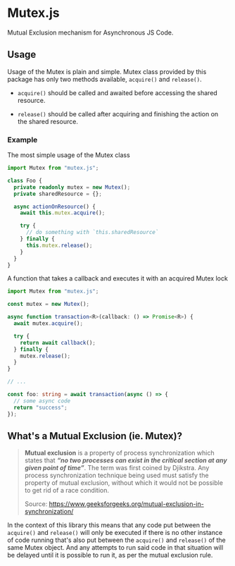 # Mutex.js

Mutual Exclusion mechanism for Asynchronous JS Code.

## Usage

Usage of the Mutex is plain and simple. Mutex class provided by this package has only two methods available, `acquire()` and `release()`.

- `acquire()` should be called and awaited before accessing the shared resource.

- `release()` should be called after acquiring and finishing the action on the shared resource.

### Example

The most simple usage of the Mutex class

```ts
import Mutex from "mutex.js";

class Foo {
  private readonly mutex = new Mutex();
  private sharedResource = {};

  async actionOnResource() {
    await this.mutex.acquire();

    try {
      // do something with `this.sharedResource`
    } finally {
      this.mutex.release();
    }
  }
}
```

A function that takes a callback and executes it with an acquired Mutex lock

```ts
import Mutex from "mutex.js";

const mutex = new Mutex();

async function transaction<R>(callback: () => Promise<R>) {
  await mutex.acquire();

  try {
    return await callback();
  } finally {
    mutex.release();
  }
}

// ...

const foo: string = await transaction(async () => {
  // some async code
  return "success";
});
```

## What's a Mutual Exclusion (ie. Mutex)?

> **Mutual exclusion** is a property of process synchronization which states that **_“no two processes can exist in the critical section at any given point of time”_**. The term was first coined by Djikstra. Any process synchronization technique being used must satisfy the property of mutual exclusion, without which it would not be possible to get rid of a race condition.
>
> Source: <https://www.geeksforgeeks.org/mutual-exclusion-in-synchronization/>

In the context of this library this means that any code put between the `acquire()` and `release()` will only be executed if there is no other instance of code running that's also put between the `acquire()` and `release()` of the same Mutex object. And any attempts to run said code in that situation will be delayed until it is possible to run it, as per the mutual exclusion rule.
